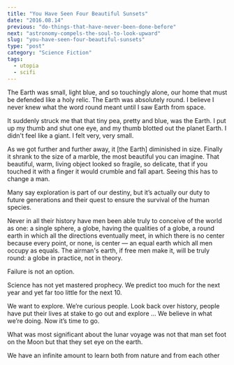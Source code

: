 ```yaml
---
title: "You Have Seen Four Beautiful Sunsets"
date: "2016.08.14"
previous: "do-things-that-have-never-been-done-before"
next: "astronomy-compels-the-soul-to-look-upward"
slug: "you-have-seen-four-beautiful-sunsets"
type: "post"
category: "Science Fiction"
tags:
  - utopia
  - scifi
---
```


The Earth was small, light blue, and so touchingly alone, our home that must be defended like a holy relic. The Earth was absolutely round. I believe I never knew what the word round meant until I saw Earth from space.

It suddenly struck me that that tiny pea, pretty and blue, was the Earth. I put up my thumb and shut one eye, and my thumb blotted out the planet Earth. I didn't feel like a giant. I felt very, very small.

As we got further and further away, it [the Earth] diminished in size. Finally it shrank to the size of a marble, the most beautiful you can imagine. That beautiful, warm, living object looked so fragile, so delicate, that if you touched it with a finger it would crumble and fall apart. Seeing this has to change a man.

Many say exploration is part of our destiny, but it’s actually our duty to future generations and their quest to ensure the survival of the human species.

Never in all their history have men been able truly to conceive of the world as one: a single sphere, a globe, having the qualities of a globe, a round earth in which all the directions eventually meet, in which there is no center because every point, or none, is center — an equal earth which all men occupy as equals. The airman's earth, if free men make it, will be truly round: a globe in practice, not in theory.

Failure is not an option.

Science has not yet mastered prophecy. We predict too much for the next year and yet far too little for the next 10.

We want to explore. We’re curious people. Look back over history, people have put their lives at stake to go out and explore … We believe in what we’re doing. Now it’s time to go.

What was most significant about the lunar voyage was not that man set foot on the Moon but that they set eye on the earth.

We have an infinite amount to learn both from nature and from each other
